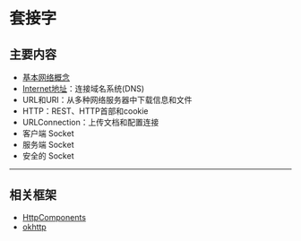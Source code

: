 #   套接字

##  主要内容
-   [基本网络概念](1410.md)
-   [Internet地址](1411.md)：连接域名系统(DNS)
-   URL和URI：从多种网络服务器中下载信息和文件
-   HTTP：REST、HTTP首部和cookie
-   URLConnection：上传文档和配置连接
-   客户端 Socket
-   服务端 Socket
-   安全的 Socket 

----


##  相关框架
-   [HttpComponents](http://hc.apache.org/)
-   [okhttp](https://square.github.io/okhttp/)